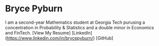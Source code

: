 # Bryce Pyburn
I am a second-year Mathematics student at Georgia Tech purusing a concentration in Probability & Statistics and a double minor in Economics and FinTech.
[View My Resume]
[LinkedIn] (https://www.linkedin.com/in/brycepyburn/)
[GitHub]
